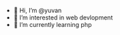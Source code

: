 - 👋 Hi, I’m @yuvan
- 👀 I’m interested in web devlopment
- 🌱 I’m currently learning php

<!---
yuvan is a ✨ special ✨ repository because its `README.md` (this file) appears on your GitHub profile.
You can click the Preview link to take a look at your changes.
--->
